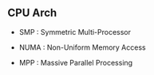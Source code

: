  ## CPU Arch
 
 
 - SMP : Symmetric Multi-Processor
 
 - NUMA : Non-Uniform Memory Access
 
 - MPP : Massive Parallel Processing